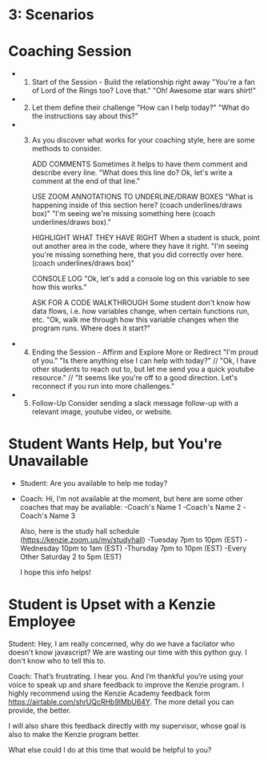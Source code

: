 # 3: Scenarios

# Coaching Session

- 1. Start of the Session - Build the relationship right away
     "You're a fan of Lord of the Rings too? Love that."
     "Oh! Awesome star wars shirt!"

- 2. Let them define their challenge
     "How can I help today?"
     "What do the instructions say about this?"

- 3. As you discover what works for your coaching style, here are some methods to consider.

     ADD COMMENTS
     Sometimes it helps to have them comment and describe every line.
     "What does this line do? Ok, let's write a comment at the end of that line."

     USE ZOOM ANNOTATIONS TO UNDERLINE/DRAW BOXES
     "What is happening inside of this section here? (coach underlines/draws box)"
     "I'm seeing we're missing something here (coach underlines/draws box)."

     HIGHLIGHT WHAT THEY HAVE RIGHT
     When a student is stuck, point out another area in the code, where they have it right.
     "I'm seeing you're missing something here, that you did correctly over here. (coach underlines/draws box)"

     CONSOLE LOG
     "Ok, let's add a console log on this variable to see how this works."

     ASK FOR A CODE WALKTHROUGH
     Some student don't know how data flows, i.e. how variables change, when certain functions run, etc.
     "Ok, walk me through how this variable changes when the program runs. Where does it start?"

- 4. Ending the Session - Affirm and Explore More or Redirect
     "I'm proud of you."
     "Is there anything else I can help with today?"
     //
     "Ok, I have other students to reach out to, but let me send you a quick youtube resource."
     //
     "It seems like you're off to a good direction. Let's reconnect if you run into more challenges."

- 5. Follow-Up
     Consider sending a slack message follow-up with a relevant image, youtube video, or website.

# Student Wants Help, but You're Unavailable

- Student: Are you available to help me today?

- Coach:
  Hi, I’m not available at the moment, but here are some other coaches that may be available:
  -Coach's Name 1
  -Coach's Name 2
  -Coach's Name 3

  Also, here is the study hall schedule (https://kenzie.zoom.us/my/studyhall)
  -Tuesday 7pm to 10pm (EST)
  -Wednesday 10pm to 1am (EST)
  -Thursday 7pm to 10pm (EST)
  -Every Other Saturday 2 to 5pm (EST)

  I hope this info helps!

# Student is Upset with a Kenzie Employee

Student:
Hey, I am really concerned, why do we have a facilator who doesn't know javascript? We are wasting our time with this python guy. I don't know who to tell this to.

Coach:
That’s frustrating. I hear you. And I’m thankful you’re using your voice to speak up and share feedback to improve the Kenzie program. I highly recommend using the Kenzie Academy feedback form https://airtable.com/shrUQcRHb9lMbU64Y. The more detail you can provide, the better.

I will also share this feedback directly with my supervisor, whose goal is also to make the Kenzie program better.

What else could I do at this time that would be helpful to you?
